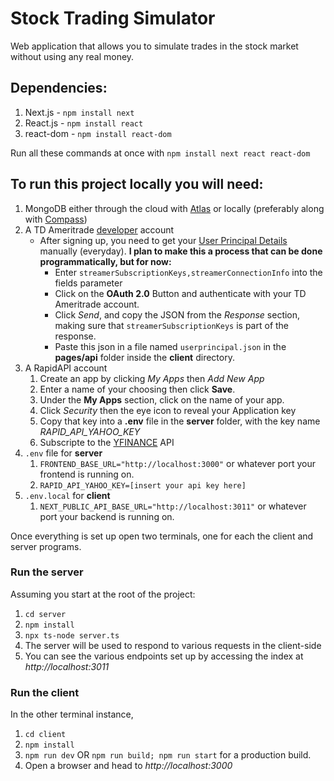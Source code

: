 # Stock Trading Simulator

Web application that allows you to simulate trades in the stock market without
using any real money.

## Dependencies:
1. Next.js - `npm install next`
2. React.js - `npm install react`
3. react-dom - `npm install react-dom`

Run all these commands at once with `npm install next react react-dom`

## To run this project locally you will need:

1. MongoDB either through the cloud with [Atlas](https://www.mongodb.com/atlas/database) or locally (preferably along with [Compass](https://www.mongodb.com/products/compass))
2. A TD Ameritrade [developer](https://developer.tdameritrade.com/) account
    - After signing up, you need to get your [User Principal Details](https://developer.tdameritrade.com/user-principal/apis/get/userprincipals-0) manually (everyday).
        **I plan to make this a process that can be done programmatically, but for now:**
        - Enter `streamerSubscriptionKeys,streamerConnectionInfo` into the fields parameter
        - Click on the **OAuth 2.0** Button and authenticate with your TD Ameritrade account.
        - Click *Send*, and copy the JSON from the *Response* section, making sure that `streamerSubscriptionKeys` is part of the response.
        - Paste this json in a file named `userprincipal.json` in the **pages/api** folder inside the **client** directory.
3. A RapidAPI account
    1. Create an app by clicking *My Apps* then *Add New App*
    2. Enter a name of your choosing then click **Save**.
    3. Under the **My Apps** section, click on the name of your app.
    4. Click *Security* then the eye icon to reveal your Application key
    5. Copy that key into a **.env** file in the **server** folder, with the key name *RAPID_API_YAHOO_KEY*
    6. Subscripte to the [YFINANCE](https://rapidapi.com/asepscareer/api/yfinance-stock-market-data/) API
4. `.env` file for **server**
    1. `FRONTEND_BASE_URL="http://localhost:3000"` or whatever port your frontend is running on.
    2. `RAPID_API_YAHOO_KEY=[insert your api key here]`
5. `.env.local` for **client**
    1. `NEXT_PUBLIC_API_BASE_URL="http://localhost:3011"` or whatever port your backend is running on.

Once everything is set up open two terminals, one for each the client and server programs.

### Run the server
Assuming you start at the root of the project:
1. `cd server`
2. `npm install`
3. `npx ts-node server.ts`
4. The server will be used to respond to various requests in the client-side
5. You can see the various endpoints set up by accessing the index at *http://localhost:3011*

### Run the client
In the other terminal instance,
1. `cd client`
2. `npm install`
3. `npm run dev` OR `npm run build; npm run start` for a production build.
4. Open a browser and head to *http://localhost:3000*
